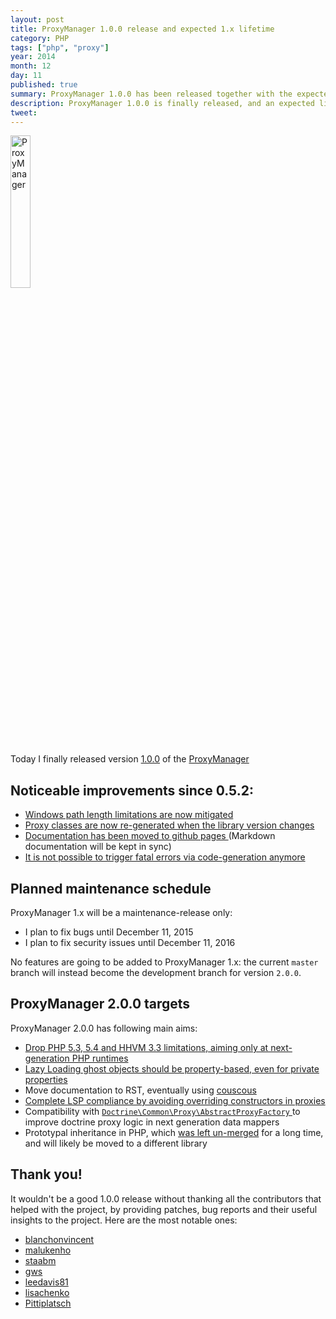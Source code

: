 ```yaml
---
layout: post
title: ProxyManager 1.0.0 release and expected 1.x lifetime
category: PHP
tags: ["php", "proxy"]
year: 2014
month: 12
day: 11
published: true
summary: ProxyManager 1.0.0 has been released together with the expected support schedule for 1.x
description: ProxyManager 1.0.0 is finally released, and an expected lifetime for the 1.x series is also attached with it!
tweet: 
---
```


<p style="align: center;">
    <img
        src="https://raw.githubusercontent.com/Ocramius/ProxyManager/1.0.0/proxy-manager.png"
        alt="ProxyManager"
        width="25%"
    />
</p>

<p>
    Today I finally released version 
    <a href="https://github.com/Ocramius/ProxyManager/releases/tag/1.0.0" target="_blank">1.0.0</a> of the 
    <a href="https://github.com/Ocramius/ProxyManager/" target="_blank">ProxyManager</a>
</p>

<h2>Noticeable improvements since 0.5.2:</h2>

<ul>
    <li>
        <a href="https://github.com/Ocramius/ProxyManager/pull/108" target="_blank">
            Windows path length limitations are now mitigated
        </a>
    </li>
    <li>
        <a href="https://github.com/Ocramius/ProxyManager/pull/172" target="_blank">
            Proxy classes are now re-generated when the library version changes
        </a>
    </li>
    <li>
        <a href="https://github.com/Ocramius/ProxyManager/pull/182" target="_blank">
            Documentation has been moved to github pages
        </a> (Markdown documentation will be kept in sync)
    </li>
    <li>
        <a href="https://github.com/Ocramius/ProxyManager/pull/194" target="_blank">
            It is not possible to trigger fatal errors via code-generation anymore
        </a>
    </li>
</ul>

<h2>Planned maintenance schedule</h2>

<p>
    ProxyManager 1.x will be a maintenance-release only:
</p>

<ul>
    <li>
        I plan to fix bugs until <time datetime="2015-12-11">December 11, 2015</time>
    </li>
    <li>
        I plan to fix security issues until <time datetime="2016-12-11">December 11, 2016</time>
    </li>
</ul>

<p>
    No features are going to be added to ProxyManager 1.x: the current <code>master</code> branch will instead
    become the development branch for version <code>2.0.0</code>.
</p>

<h2>ProxyManager 2.0.0 targets</h2>

<p>
    ProxyManager 2.0.0 has following main aims:
</p>

<ul>
    <li>
        <a href="https://github.com/Ocramius/ProxyManager/issues/167" target="_blank">
            Drop PHP 5.3, 5.4 and HHVM 3.3 limitations, aiming only at next-generation PHP runtimes
        </a>
    </li>
    <li>
        <a href="https://github.com/Ocramius/ProxyManager/issues/159" target="_blank">
            Lazy Loading ghost objects should be property-based, even for private properties
        </a>
    </li>
    <li>
        Move documentation to RST, eventually using <a href="https://github.com/CouscousPHP" target="_blank">couscous</a>
    </li>
    <li>
        <a href="https://github.com/Ocramius/ProxyManager/issues/115" target="_blank">
            Complete LSP compliance by avoiding overriding constructors in proxies
        </a>
    </li>
    <li>
        Compatibility with 
        <a href="https://github.com/doctrine/common/blob/559a805125524b0bb6742638784c2979a5c5e607/lib/Doctrine/Common/Proxy/AbstractProxyFactory.php" target="_blank">
            <code>Doctrine\Common\Proxy\AbstractProxyFactory</code>
        </a> to improve doctrine proxy logic in next generation data mappers
    </li>
    <li>
        Prototypal inheritance in PHP, which 
        <a href="https://github.com/Ocramius/ProxyManager/pull/103" target="_blank">was left un-merged</a>
        for a long time, and will likely be moved to a different library
    </li>
</ul>

<h2>Thank you!</h2>

<p>
    It wouldn't be a good 1.0.0 release without thanking all the contributors that helped with the project, 
    by providing patches, bug reports and their useful insights to the project. Here are the most notable ones: 
</p>

<ul>
    <li><a href="https://github.com/blanchonvincent" target="_blank">blanchonvincent</a></li>
    <li><a href="https://github.com/malukenho" target="_blank">malukenho</a></li>
    <li><a href="https://github.com/staabm" target="_blank">staabm</a></li>
    <li><a href="https://github.com/gws" target="_blank">gws</a></li>
    <li><a href="https://github.com/leedavis81" target="_blank">leedavis81</a></li>
    <li><a href="https://github.com/lisachenko" target="_blank">lisachenko</a></li>
    <li><a href="https://github.com/Pittiplatsch" target="_blank">Pittiplatsch</a></li>
</ul>
